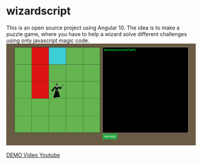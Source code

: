 # wizardscript
This is an open source project using Angular 10. The idea is to make a puzzle game, where you have to help a wizard solve different challenges using only javascript magic code.
![image could not load](/src/assets/img/wizardscript_img_github.png)

[DEMO Video Youtube](https://www.youtube.com/watch?v=wjTbRKzqPbY&t=465s)